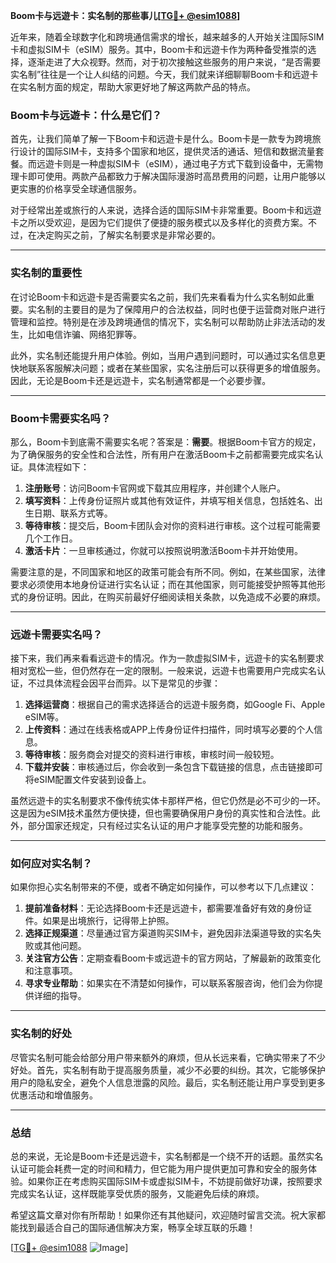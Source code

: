 **Boom卡与远遊卡：实名制的那些事儿[[TG💪+ @esim1088](https://t.me/s/esim1088)]**

近年来，随着全球数字化和跨境通信需求的增长，越来越多的人开始关注国际SIM卡和虚拟SIM卡（eSIM）服务。其中，Boom卡和远遊卡作为两种备受推崇的选择，逐渐走进了大众视野。然而，对于初次接触这些服务的用户来说，“是否需要实名制”往往是一个让人纠结的问题。今天，我们就来详细聊聊Boom卡和远遊卡在实名制方面的规定，帮助大家更好地了解这两款产品的特点。

### Boom卡与远遊卡：什么是它们？

首先，让我们简单了解一下Boom卡和远遊卡是什么。Boom卡是一款专为跨境旅行设计的国际SIM卡，支持多个国家和地区，提供灵活的通话、短信和数据流量套餐。而远遊卡则是一种虚拟SIM卡（eSIM），通过电子方式下载到设备中，无需物理卡即可使用。两款产品都致力于解决国际漫游时高昂费用的问题，让用户能够以更实惠的价格享受全球通信服务。

对于经常出差或旅行的人来说，选择合适的国际SIM卡非常重要。Boom卡和远遊卡之所以受欢迎，是因为它们提供了便捷的服务模式以及多样化的资费方案。不过，在决定购买之前，了解实名制要求是非常必要的。

---

### 实名制的重要性

在讨论Boom卡和远遊卡是否需要实名之前，我们先来看看为什么实名制如此重要。实名制的主要目的是为了保障用户的合法权益，同时也便于运营商对账户进行管理和监控。特别是在涉及跨境通信的情况下，实名制可以帮助防止非法活动的发生，比如电信诈骗、网络犯罪等。

此外，实名制还能提升用户体验。例如，当用户遇到问题时，可以通过实名信息更快地联系客服解决问题；或者在某些国家，实名注册后可以获得更多的增值服务。因此，无论是Boom卡还是远遊卡，实名制通常都是一个必要步骤。

---

### Boom卡需要实名吗？

那么，Boom卡到底需不需要实名呢？答案是：**需要**。根据Boom卡官方的规定，为了确保服务的安全性和合法性，所有用户在激活Boom卡之前都需要完成实名认证。具体流程如下：

1. **注册账号**：访问Boom卡官网或下载其应用程序，并创建个人账户。
2. **填写资料**：上传身份证照片或其他有效证件，并填写相关信息，包括姓名、出生日期、联系方式等。
3. **等待审核**：提交后，Boom卡团队会对你的资料进行审核。这个过程可能需要几个工作日。
4. **激活卡片**：一旦审核通过，你就可以按照说明激活Boom卡并开始使用。

需要注意的是，不同国家和地区的政策可能会有所不同。例如，在某些国家，法律要求必须使用本地身份证进行实名认证；而在其他国家，则可能接受护照等其他形式的身份证明。因此，在购买前最好仔细阅读相关条款，以免造成不必要的麻烦。

---

### 远遊卡需要实名吗？

接下来，我们再来看看远遊卡的情况。作为一款虚拟SIM卡，远遊卡的实名制要求相对宽松一些，但仍然存在一定的限制。一般来说，远遊卡也需要用户完成实名认证，不过具体流程会因平台而异。以下是常见的步骤：

1. **选择运营商**：根据自己的需求选择适合的远遊卡服务商，如Google Fi、Apple eSIM等。
2. **上传资料**：通过在线表格或APP上传身份证件扫描件，同时填写必要的个人信息。
3. **等待审核**：服务商会对提交的资料进行审核，审核时间一般较短。
4. **下载并安装**：审核通过后，你会收到一条包含下载链接的信息，点击链接即可将eSIM配置文件安装到设备上。

虽然远遊卡的实名制要求不像传统实体卡那样严格，但它仍然是必不可少的一环。这是因为eSIM技术虽然方便快捷，但也需要确保用户身份的真实性和合法性。此外，部分国家还规定，只有经过实名认证的用户才能享受完整的功能和服务。

---

### 如何应对实名制？

如果你担心实名制带来的不便，或者不确定如何操作，可以参考以下几点建议：

1. **提前准备材料**：无论选择Boom卡还是远遊卡，都需要准备好有效的身份证件。如果是出境旅行，记得带上护照。
2. **选择正规渠道**：尽量通过官方渠道购买SIM卡，避免因非法渠道导致的实名失败或其他问题。
3. **关注官方公告**：定期查看Boom卡或远遊卡的官方网站，了解最新的政策变化和注意事项。
4. **寻求专业帮助**：如果实在不清楚如何操作，可以联系客服咨询，他们会为你提供详细的指导。

---

### 实名制的好处

尽管实名制可能会给部分用户带来额外的麻烦，但从长远来看，它确实带来了不少好处。首先，实名制有助于提高服务质量，减少不必要的纠纷。其次，它能够保护用户的隐私安全，避免个人信息泄露的风险。最后，实名制还能让用户享受到更多优惠活动和增值服务。

---

### 总结

总的来说，无论是Boom卡还是远遊卡，实名制都是一个绕不开的话题。虽然实名认证可能会耗费一定的时间和精力，但它能为用户提供更加可靠和安全的服务体验。如果你正在考虑购买国际SIM卡或虚拟SIM卡，不妨提前做好功课，按照要求完成实名认证，这样既能享受优质的服务，又能避免后续的麻烦。

希望这篇文章对你有所帮助！如果你还有其他疑问，欢迎随时留言交流。祝大家都能找到最适合自己的国际通信解决方案，畅享全球互联的乐趣！

[[TG💪+ @esim1088](https://t.me/s/esim1088) ![Image](https://i.postimg.cc/4NQfJmqS/Snipaste-2025-05-13-00-14-12.png)]